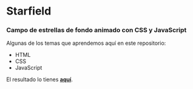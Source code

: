 # Starfield 

### Campo de estrellas de fondo animado con CSS y JavaScript

Algunas de los temas que aprendemos aquí en este repositorio:

- HTML
- CSS
- JavaScript

El resultado lo tienes **[aquí](https://mcolina77.github.io/starfield/)**.
